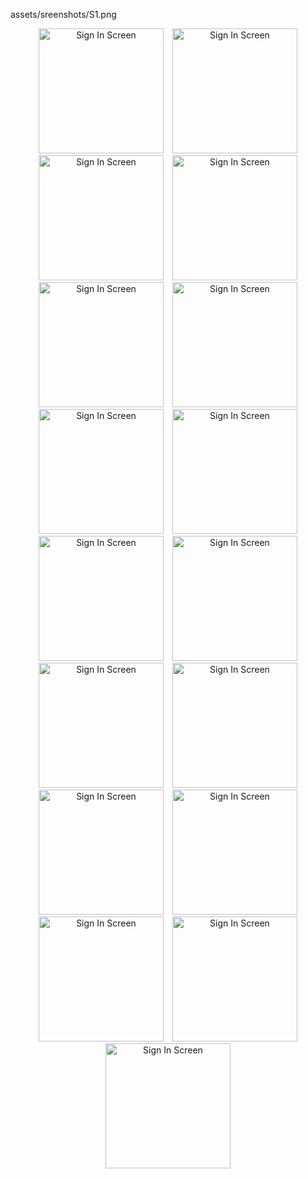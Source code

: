 assets/sreenshots/S1.png


<p align="center">
  <img src="https://raw.githubusercontent.com/YoushahAnjumCh/zibzoApp/main/assets/sreenshots/S1.png" alt="Sign In Screen" width="200" style="display: inline-block; margin: 0 5px;" />
  <img src="https://raw.githubusercontent.com/YoushahAnjumCh/zibzoApp/main/assets/sreenshots/S2.png" alt="Sign In Screen" width="200" style="display: inline-block; margin: 0 5px;" />
  <img src="https://raw.githubusercontent.com/YoushahAnjumCh/zibzoApp/main/assets/sreenshots/S3.png" alt="Sign In Screen" width="200" style="display: inline-block; margin: 0 5px;" />
  <img src="https://raw.githubusercontent.com/YoushahAnjumCh/zibzoApp/main/assets/sreenshots/S4.png" alt="Sign In Screen" width="200" style="display: inline-block; margin: 0 5px;" />
  <img src="https://raw.githubusercontent.com/YoushahAnjumCh/zibzoApp/main/assets/sreenshots/S5.png" alt="Sign In Screen" width="200" style="display: inline-block; margin: 0 5px;" />
  <img src="https://raw.githubusercontent.com/YoushahAnjumCh/zibzoApp/main/assets/sreenshots/S6.png" alt="Sign In Screen" width="200" style="display: inline-block; margin: 0 5px;" />
  <img src="https://raw.githubusercontent.com/YoushahAnjumCh/zibzoApp/main/assets/sreenshots/S7.png" alt="Sign In Screen" width="200" style="display: inline-block; margin: 0 5px;" />
  <img src="https://raw.githubusercontent.com/YoushahAnjumCh/zibzoApp/main/assets/sreenshots/S8.png" alt="Sign In Screen" width="200" style="display: inline-block; margin: 0 5px;" />
  <img src="https://raw.githubusercontent.com/YoushahAnjumCh/zibzoApp/main/assets/sreenshots/S9.png" alt="Sign In Screen" width="200" style="display: inline-block; margin: 0 5px;" />
  <img src="https://raw.githubusercontent.com/YoushahAnjumCh/zibzoApp/main/assets/sreenshots/S10.png" alt="Sign In Screen" width="200" style="display: inline-block; margin: 0 5px;" />
  <img src="https://raw.githubusercontent.com/YoushahAnjumCh/zibzoApp/main/assets/sreenshots/S11.png" alt="Sign In Screen" width="200" style="display: inline-block; margin: 0 5px;" />
  <img src="https://raw.githubusercontent.com/YoushahAnjumCh/zibzoApp/main/assets/sreenshots/S12.png" alt="Sign In Screen" width="200" style="display: inline-block; margin: 0 5px;" />
  <img src="https://raw.githubusercontent.com/YoushahAnjumCh/zibzoApp/main/assets/sreenshots/S13.png" alt="Sign In Screen" width="200" style="display: inline-block; margin: 0 5px;" />
  <img src="https://raw.githubusercontent.com/YoushahAnjumCh/zibzoApp/main/assets/sreenshots/S14.png" alt="Sign In Screen" width="200" style="display: inline-block; margin: 0 5px;" />
  <img src="https://raw.githubusercontent.com/YoushahAnjumCh/zibzoApp/main/assets/sreenshots/S15.png" alt="Sign In Screen" width="200" style="display: inline-block; margin: 0 5px;" />
  <img src="https://raw.githubusercontent.com/YoushahAnjumCh/zibzoApp/main/assets/sreenshots/S16.png" alt="Sign In Screen" width="200" style="display: inline-block; margin: 0 5px;" />
  <img src="https://raw.githubusercontent.com/YoushahAnjumCh/zibzoApp/main/assets/sreenshots/S17.png" alt="Sign In Screen" width="200" style="display: inline-block; margin: 0 5px;" />
  
</p>
